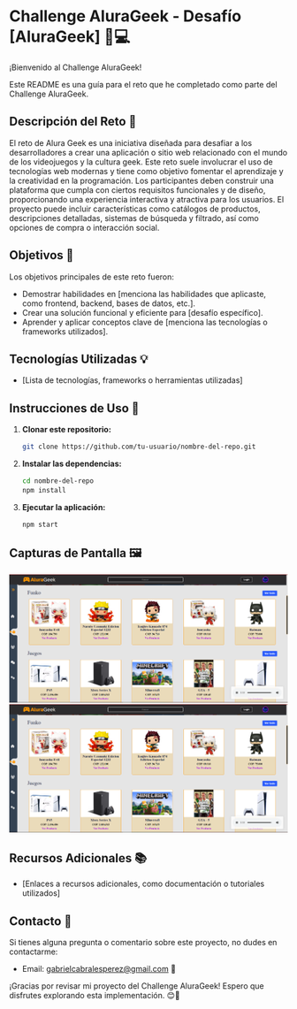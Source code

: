 
# Challenge AluraGeek - Desafío [AluraGeek] 🚀💻

¡Bienvenido al Challenge AluraGeek!

Este README es una guía para el reto que he completado como parte del Challenge AluraGeek.

## Descripción del Reto 🌟

El reto de Alura Geek es una iniciativa diseñada para desafiar a los desarrolladores a crear una aplicación o sitio web relacionado con el mundo de los videojuegos y la cultura geek. Este reto suele involucrar el uso de tecnologías web modernas y tiene como objetivo fomentar el aprendizaje y la creatividad en la programación. Los participantes deben construir una plataforma que cumpla con ciertos requisitos funcionales y de diseño, proporcionando una experiencia interactiva y atractiva para los usuarios. El proyecto puede incluir características como catálogos de productos, descripciones detalladas, sistemas de búsqueda y filtrado, así como opciones de compra o interacción social.
## Objetivos 🎯

Los objetivos principales de este reto fueron:

- Demostrar habilidades en [menciona las habilidades que aplicaste, como frontend, backend, bases de datos, etc.].
- Crear una solución funcional y eficiente para [desafío específico].
- Aprender y aplicar conceptos clave de [menciona las tecnologías o frameworks utilizados].

## Tecnologías Utilizadas 💡

- [Lista de tecnologías, frameworks o herramientas utilizadas]

## Instrucciones de Uso 📝

1. **Clonar este repositorio:**

   ```bash
   git clone https://github.com/tu-usuario/nombre-del-repo.git
   ```

2. **Instalar las dependencias:**

   ```bash
   cd nombre-del-repo
   npm install
   ```

3. **Ejecutar la aplicación:**

   ```bash
   npm start
   ```

## Capturas de Pantalla 🖼️

![Captura de Pantalla 1](imagenes/prueba.png)
![Captura de Pantalla 2](imagenes/prueba.png)

## Recursos Adicionales 📚

- [Enlaces a recursos adicionales, como documentación o tutoriales utilizados]

## Contacto 📧

Si tienes alguna pregunta o comentario sobre este proyecto, no dudes en contactarme:

- Email: [gabrielcabralesperez@gmail.com](mailto:gabrielcabralesperez@gmail.com) 📩

¡Gracias por revisar mi proyecto del Challenge AluraGeek! Espero que disfrutes explorando esta implementación. 😊🚀
